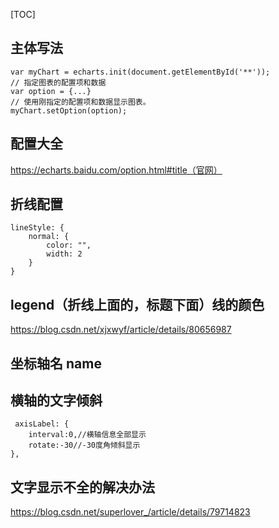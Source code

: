 [TOC]
## 主体写法
    var myChart = echarts.init(document.getElementById('**'));
    // 指定图表的配置项和数据
    var option = {...}
    // 使用刚指定的配置项和数据显示图表。
    myChart.setOption(option);


## 配置大全
https://echarts.baidu.com/option.html#title（官网）


## 折线配置
    lineStyle: {
        normal: {
            color: "",
            width: 2
        }
    }

## legend（折线上面的，标题下面）线的颜色
https://blog.csdn.net/xjxwyf/article/details/80656987


## 坐标轴名 name


## 横轴的文字倾斜
     axisLabel: {
        interval:0,//横轴信息全部显示
        rotate:-30//-30度角倾斜显示
    },


## 文字显示不全的解决办法
https://blog.csdn.net/superlover_/article/details/79714823

